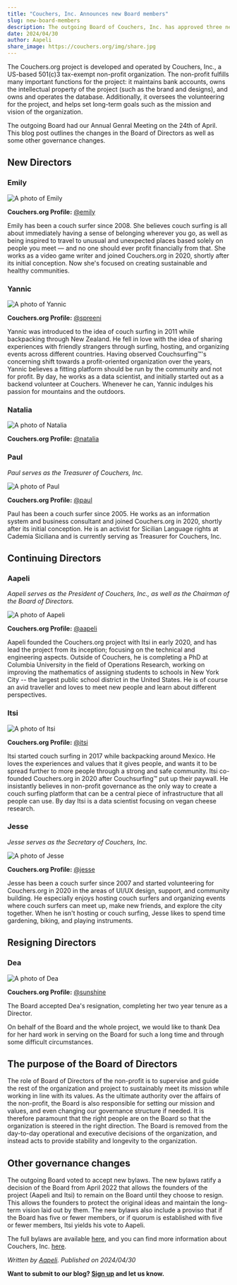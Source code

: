```yaml
---
title: "Couchers, Inc. Announces new Board members"
slug: new-board-members
description: The outgoing Board of Couchers, Inc. has approved three new Directors to the Board of Directors of the 501(c)3 non-profit backing the Couchers.org project. Learn more about the Board of Directors and some minor tweaks to our governance.
date: 2024/04/30
author: Aapeli
share_image: https://couchers.org/img/share.jpg
---
```


The Couchers.org project is developed and operated by Couchers, Inc., a US-based 501(c)3 tax-exempt non-profit organization. The non-profit fulfills many important functions for the project: it maintains bank accounts, owns the intellectual property of the project (such as the brand and designs), and owns and operates the database. Additionally, it oversees the volunteering for the project, and helps set long-term goals such as the mission and vision of the organization.

The outgoing Board had our Annual Genral Meeting on the 24th of April. This blog post outlines the changes in the Board of Directors as well as some other governance changes.

## New Directors

### Emily

![A photo of Emily](https://user-media.couchershq.org/media/img/full/0e8600bfd8d37eba17ad75485efe3ff7e12ed31b743ec848af55ec7af221da5a.jpg)

**Couchers.org Profile:** [@emily](/user/emily)

Emily has been a couch surfer since 2008. She believes couch surfing is all about immediately having a sense of belonging wherever you go, as well as being inspired to travel to unusual and unexpected places based solely on people you meet — and no one should ever profit financially from that. She works as a video game writer and joined Couchers.org in 2020, shortly after its initial conception. Now she's focused on creating sustainable and healthy communities.

### Yannic

![A photo of Yannic](https://user-media.couchershq.org/media/img/full/db3866e3807402b100fd987e0f36cab6901bf33089c9a069837dbd6d79e1b27d.jpg)

**Couchers.org Profile:** [@spreeni](/user/spreeni)

Yannic was introduced to the idea of couch surfing in 2011 while backpacking through New Zealand. He fell in love with the idea of sharing experiences with friendly strangers through surfing, hosting, and organizing events across different countries. Having observed Couchsurfing™'s concerning shift towards a profit-oriented organization over the years, Yannic believes a fitting platform should be run by the community and not for profit. By day, he works as a data scientist, and initially started out as a backend volunteer at Couchers. Whenever he can, Yannic indulges his passion for mountains and the outdoors.

### Natalia

![A photo of Natalia](https://user-media.couchershq.org/media/img/full/dccc6d88339d83b3b9b9daa352ea95cf4e9e902f2b05501ece6022b17bfcb311.jpg)

**Couchers.org Profile:** [@natalia](/user/natalia)

### Paul

*Paul serves as the Treasurer of Couchers, Inc.*

![A photo of Paul](https://user-media.couchershq.org/media/img/full/8806cd0b91672561182d9d30cba8cffe614f90aec446311d26d002cedf8b679f.jpg)

**Couchers.org Profile:** [@paul](/user/paul)

Paul has been a couch surfer since 2005. He works as an information system and business consultant and joined Couchers.org in 2020, shortly after its initial conception.  He is an activist for Sicilian Language rights at Cademia Siciliana and is currently serving as Treasurer for Couchers, Inc.

## Continuing Directors

### Aapeli

*Aapeli serves as the President of Couchers, Inc., as well as the Chairman of the Board of Directors.*

![A photo of Aapeli](https://user-media.couchershq.org/media/img/full/8b2916c5458ca9c725083d6af02a7cb834d03d76f42b36b705cecfa7e6714ee0.jpg)

**Couchers.org Profile:** [@aapeli](/user/aapeli)

Aapeli founded the Couchers.org project with Itsi in early 2020, and has lead the project from its inception; focusing on the technical and engineering aspects. Outside of Couchers, he is completing a PhD at Columbia University in the field of Operations Research, working on improving the mathematics of assigning students to schools in New York City -- the largest public school district in the United States. He is of course an avid traveller and loves to meet new people and learn about different perspectives.

### Itsi

![A photo of Itsi](https://user-media.couchershq.org/media/img/full/1135e446dc964993c41d9e3cc8c61728ee4e64db5b1864803a950f8eddf2d784.jpg)

**Couchers.org Profile:** [@itsi](/user/itsi)

Itsi started couch surfing in 2017 while backpacking around Mexico. He loves the experiences and values that it gives people, and wants it to be spread further to more people through a strong and safe community. Itsi co-founded Couchers.org in 2020 after Couchsurfing™ put up their paywall. He insistantly believes in non-profit governance as the only way to create a couch surfing platform that can be a central piece of infrastructure that all people can use. By day Itsi is a data scientist focusing on vegan cheese research.

### Jesse

*Jesse serves as the Secretary of Couchers, Inc.*

![A photo of Jesse](https://user-media.couchershq.org/media/img/full/e9be76b441fbefa78d83de37986abf39fc89a2886d86d6114d0e470c49c7ab63.jpg)

**Couchers.org Profile:** [@jesse](/user/jesse)

Jesse has been a couch surfer since 2007 and started volunteering for Couchers.org in 2020 in the areas of UI/UX design, support, and community building. He especially enjoys hosting couch surfers and organizing events where couch surfers can meet up, make new friends, and explore the city together. When he isn't hosting or couch surfing, Jesse likes to spend time gardening, biking, and playing instruments.

## Resigning Directors

### Dea

![A photo of Dea](https://user-media.couchershq.org/media/img/full/b594547878b6f79e881000480af37efbdea411599cfa10702a3491a47c5724d3.jpg)

**Couchers.org Profile:** [@sunshine](/user/sunshine)

The Board accepted Dea's resignation, completing her two year tenure as a Director.

On behalf of the Board and the whole project, we would like to thank Dea for her hard work in serving on the Board for such a long time and through some difficult circumstances.

## The purpose of the Board of Directors

The role of Board of Directors of the non-profit is to supervise and guide the rest of the organization and project to sustainably meet its mission while working in line with its values. As the ultimate authority over the affairs of the non-profit, the Board is also responsible for setting our mission and values, and even changing our governance structure if needed. It is therefore paramount that the right people are on the Board so that the organization is steered in the right direction. The Board is removed from the day-to-day operational and executive decisions of the organization, and instead acts to provide stability and longevity to the organization.

## Other governance changes

The outgoing Board voted to accept new bylaws. The new bylaws ratify a decision of the Board from April 2022 that allows the founders of the project (Aapeli and Itsi) to remain on the Board until they choose to resign. This allows the founders to protect the original ideas and maintain the long-term vision laid out by them. The new bylaws also include a proviso that if the Board has five or fewer members, or if quorum is established with five or fewer members, Itsi yields his vote to Aapeli.

The full bylaws are available [here](/foundation/bylaws.pdf), and you can find more information about Couchers, Inc. [here](/foundation).

_Written by [Aapeli](/user/aapeli). Published on 2024/04/30_

**Want to submit to our blog? [Sign up](/contribute) and let us know.**
